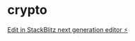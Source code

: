 # crypto

[Edit in StackBlitz next generation editor ⚡️](https://stackblitz.com/~/github.com/kdlwtrdrgm/crypto)